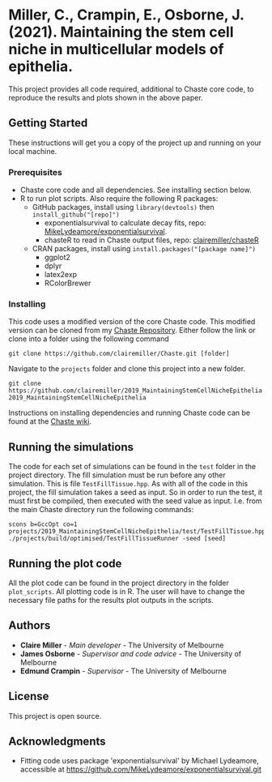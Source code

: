 # Miller, C., Crampin, E., Osborne, J. (2021). Maintaining the stem cell niche in multicellular models of epithelia.

This project provides all code required, additional to Chaste core code, to reproduce the results and plots shown in the above paper. 

## Getting Started

These instructions will get you a copy of the project up and running on your local machine.

### Prerequisites

* Chaste core code and all dependencies. See installing section below.
* R to run plot scripts. Also require the following R packages:
    * GitHub packages, install using `library(devtools)` then `install_github("[repo]")`
      * exponentialsurvival to calculate decay fits, repo: [MikeLydeamore/exponentialsurvival](https://github.com/MikeLydeamore/exponentialsurvival.git).
      * chasteR to read in Chaste output files, repo: [clairemiller/chasteR](https://github.com/clairemiller/chasteR)
    * CRAN packages, install using `install.packages("[package name]")`
      * ggplot2
      * dplyr
      * latex2exp
      * RColorBrewer

### Installing

This code uses a modified version of the core Chaste code. This modified version can be cloned from my [Chaste Repository](https://github.com/clairemiller/Chaste.git). Either follow the link or clone into a folder using the following command
```
git clone https://github.com/clairemiller/Chaste.git [folder]
```

Navigate to the `projects` folder and clone this project into a new folder.
```
git clone https://github.com/clairemiller/2019_MaintainingStemCellNicheEpithelia.git 2019_MaintainingStemCellNicheEpithelia
```

Instructions on installing dependencies and running Chaste code can be found at the [Chaste wiki](https://chaste.cs.ox.ac.uk/trac/wiki). 


## Running the simulations

The code for each set of simulations can be found in the `test` folder in the project directory. The fill simulation must be run before any other simulation. This is file `TestFillTissue.hpp`. As with all of the code in this project, the fill simulation takes a seed as input. So in order to run the test, it must first be compiled, then executed with the seed value as input. I.e. from the main Chaste directory run the following commands:
```
scons b=GccOpt co=1 projects/2019_MaintainingStemCellNicheEpithelia/test/TestFillTissue.hpp
./projects/build/optimised/TestFillTissueRunner -seed [seed]
```

## Running the plot code

All the plot code can be found in the project directory in the folder `plot_scripts`. All plotting code is in R. The user will have to change the necessary file paths for the results plot outputs in the scripts.

## Authors

* **Claire Miller** - *Main developer* - The University of Melbourne
* **James Osborne** - *Supervisor and code advice* - The University of Melbourne
* **Edmund Crampin** - *Supervisor* - The University of Melbourne

## License

This project is open source. 

## Acknowledgments

* Fitting code uses package 'exponentialsurvival' by Michael Lydeamore, accessible at https://github.com/MikeLydeamore/exponentialsurvival.git

